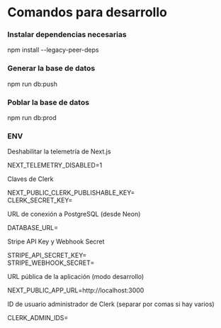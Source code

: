 # Comandos para desarrollo

### Instalar dependencias necesarias

npm install --legacy-peer-deps

### Generar la base de datos

npm run db:push

### Poblar la base de datos

npm run db:prod


### ENV

Deshabilitar la telemetría de Next.js

NEXT_TELEMETRY_DISABLED=1

Claves de Clerk

NEXT_PUBLIC_CLERK_PUBLISHABLE_KEY= \
CLERK_SECRET_KEY=

URL de conexión a PostgreSQL (desde Neon)

DATABASE_URL=

Stripe API Key y Webhook Secret

STRIPE_API_SECRET_KEY= \
STRIPE_WEBHOOK_SECRET=

URL pública de la aplicación (modo desarrollo)

NEXT_PUBLIC_APP_URL=http://localhost:3000

ID de usuario administrador de Clerk (separar por comas si hay varios)

CLERK_ADMIN_IDS=
